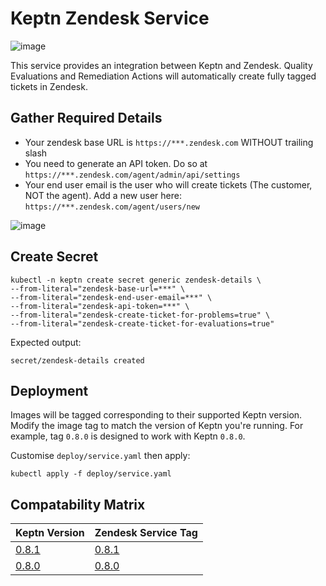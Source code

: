 # Keptn Zendesk Service

![image](https://user-images.githubusercontent.com/13639658/113554176-3e28d680-963c-11eb-8851-a49aeb66aa7a.png)

This service provides an integration between Keptn and Zendesk. Quality Evaluations and Remediation Actions will automatically create fully tagged tickets in Zendesk.

## Gather Required Details

- Your zendesk base URL is `https://***.zendesk.com` WITHOUT trailing slash
- You need to generate an API token. Do so at `https://***.zendesk.com/agent/admin/api/settings`
- Your end user email is the user who will create tickets (The customer, NOT the agent). Add a new user here: `https://***.zendesk.com/agent/users/new`

![image](https://user-images.githubusercontent.com/13639658/113497995-4ace0180-954c-11eb-9cbd-70984a2f34e5.png)


## Create Secret
```
kubectl -n keptn create secret generic zendesk-details \
--from-literal="zendesk-base-url=***" \
--from-literal="zendesk-end-user-email=***" \
--from-literal="zendesk-api-token=***" \
--from-literal="zendesk-create-ticket-for-problems=true" \
--from-literal="zendesk-create-ticket-for-evaluations=true"
```

Expected output:
```
secret/zendesk-details created
```

## Deployment
Images will be tagged corresponding to their supported Keptn version. Modify the image tag to match the version of Keptn you're running. For example, tag `0.8.0` is designed to work with Keptn `0.8.0`.

Customise `deploy/service.yaml` then apply:
```
kubectl apply -f deploy/service.yaml
```

## Compatability Matrix

| Keptn Version                                                      | Zendesk Service Tag                                                            |
|--------------------------------------------------------------------|--------------------------------------------------------------------------------|
|    [0.8.1](https://github.com/keptn/keptn/releases/tag/0.8.1)      |  [0.8.1](https://hub.docker.com/r/adamgardnerdt/keptn-zendesk-service/tags)    |
|    [0.8.0](https://github.com/keptn/keptn/releases/tag/0.8.0)      |  [0.8.0](https://hub.docker.com/r/adamgardnerdt/keptn-zendesk-service/tags)    |


